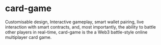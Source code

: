 # card-game
 Customisable design, Interactive gameplay, smart wallet pairing, live interaction with smart contracts, and, most importantly, the ability to battle other players in real-time, card-game is the a Web3 battle-style online multiplayer card game.
